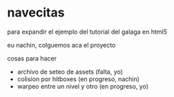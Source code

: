 navecitas
=========

para expandir el ejemplo del tutorial del galaga en html5

eu nachin, colguemos aca el proyecto

cosas para hacer 

+ archivo de seteo de assets (falta, yo)
+ colision por hitboxes (en progreso, nachin)
+ warpeo entre un nivel y otro (en progreso, yo)
